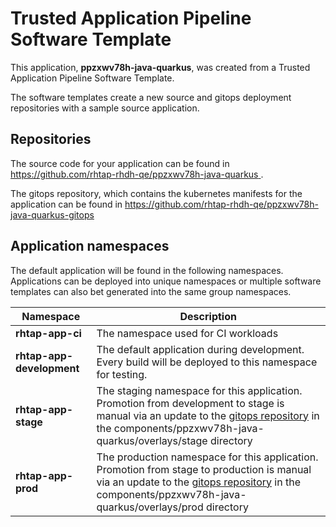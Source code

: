 # Trusted Application Pipeline Software Template

This application, **ppzxwv78h-java-quarkus**, was created from a Trusted Application Pipeline Software Template.

The software templates create a new source and gitops deployment repositories with a sample source application. 

## Repositories

The source code for your application can be found in [https://github.com/rhtap-rhdh-qe/ppzxwv78h-java-quarkus ](https://github.com/rhtap-rhdh-qe/ppzxwv78h-java-quarkus ).
 
The gitops repository, which contains the kubernetes manifests for the application can be found in 
[https://github.com/rhtap-rhdh-qe/ppzxwv78h-java-quarkus-gitops ](https://github.com/rhtap-rhdh-qe/ppzxwv78h-java-quarkus-gitops ) 

## Application namespaces 

The default application will be found in the following namespaces. Applications can be deployed into unique namespaces or multiple software templates can also bet generated into the same group namespaces.  

|  Namespace   |  Description   |  
| -------- | -------- |
| **rhtap-app-ci** | The namespace used for CI workloads |
| **rhtap-app-development** | The default application during development. Every build will be deployed to this namespace for testing. |
| **rhtap-app-stage** | The staging namespace for this application. Promotion from development to stage is manual via an update to the [gitops repository](https://github.com/rhtap-rhdh-qe/ppzxwv78h-java-quarkus-gitops ) in the components/ppzxwv78h-java-quarkus/overlays/stage directory |
| **rhtap-app-prod** | The production namespace for this application. Promotion from stage to production is manual via an update to the [gitops repository](https://github.com/rhtap-rhdh-qe/ppzxwv78h-java-quarkus-gitops ) in the components/ppzxwv78h-java-quarkus/overlays/prod directory |